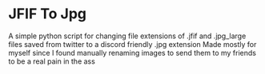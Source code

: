 # JFIF To Jpg
 A simple python script for changing file extensions of .jfif and .jpg_large files saved from twitter to a discord friendly .jpg extension
 Made mostly for myself since I found manually renaming images to send them to my friends to be a real pain in the ass

